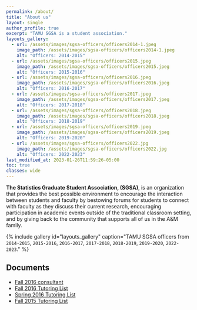 ```yaml
---
permalink: /about/
title: "About us"
layout: single
author_profile: true
excerpt: "TAMU SGSA is a student association."
layouts_gallery:
  - url: /assets/images/sgsa-officers/officers2014-1.jpeg
    image_path: /assets/images/sgsa-officers/officers2014-1.jpeg
    alt: "Officers: 2014-2015"
  - url: /assets/images/sgsa-officers/officers2015.jpeg
    image_path: /assets/images/sgsa-officers/officers2015.jpeg
    alt: "Officers: 2015-2016"
  - url: /assets/images/sgsa-officers/officers2016.jpeg
    image_path: /assets/images/sgsa-officers/officers2016.jpeg
    alt: "Officers: 2016-2017"
  - url: /assets/images/sgsa-officers/officers2017.jpeg
    image_path: /assets/images/sgsa-officers/officers2017.jpeg
    alt: "Officers: 2017-2018"
  - url: /assets/images/sgsa-officers/officers2018.jpeg
    image_path: /assets/images/sgsa-officers/officers2018.jpeg
    alt: "Officers: 2018-2019"
  - url: /assets/images/sgsa-officers/officers2019.jpeg
    image_path: /assets/images/sgsa-officers/officers2019.jpeg
    alt: "Officers: 2019-2020"
  - url: /assets/images/sgsa-officers/officers2022.jpg
    image_path: /assets/images/sgsa-officers/officers2022.jpg
    alt: "Officers: 2022-2023"
last_modified_at: 2023-01-26T11:59:26-05:00
toc: true
classes: wide
---
```


**The Statistics Graduate Student Association, (SGSA)**, is an organization that provides the best possible environment to encourage the interaction between students and faculty by bestowing forums for students to connect with faculty as they discuss their current research, encouraging participation in academic events outside of the traditional classroom setting, and by giving back to the community that supports all of us in the A&M family.

{% include gallery id="layouts_gallery" caption="TAMU SGSA officers from `2014-2015`, `2015-2016`, `2016-2017`, `2017-2018`, `2018-2019`, `2019-2020`, `2022-2023`." %}

## Documents

- [Fall 2016 consultant](/assets/files/fall2016consultant.pdf)
- [Fall 2016 Tutoring List](/assets/files/fall2016tutor.pdf)
- [Spring 2016 Tutoring List](/assets/files/spring2016tutor.pdf)
- [Fall 2015 Tutoring List](/assets/files/fall2015tutor.pdf)
